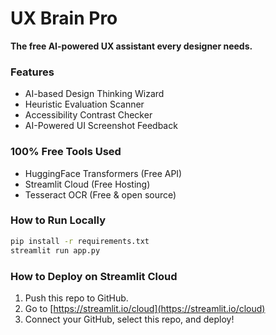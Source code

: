 # UX Brain Pro

**The free AI-powered UX assistant every designer needs.**

### Features
- AI-based Design Thinking Wizard
- Heuristic Evaluation Scanner
- Accessibility Contrast Checker
- AI-Powered UI Screenshot Feedback

### 100% Free Tools Used
- HuggingFace Transformers (Free API)
- Streamlit Cloud (Free Hosting)
- Tesseract OCR (Free & open source)

### How to Run Locally
```bash
pip install -r requirements.txt
streamlit run app.py
```

### How to Deploy on Streamlit Cloud
1. Push this repo to GitHub.
2. Go to [https://streamlit.io/cloud](https://streamlit.io/cloud)
3. Connect your GitHub, select this repo, and deploy!
